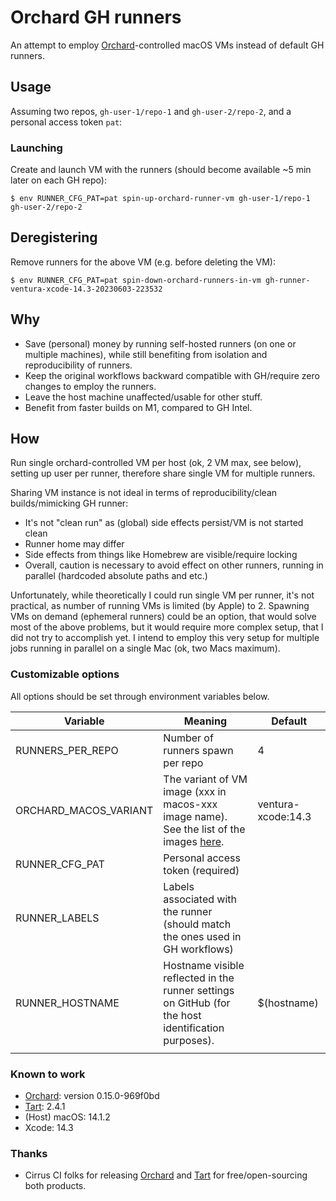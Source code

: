 # Orchard GH runners

An attempt to employ [Orchard](https://github.com/cirruslabs/orchard)-controlled macOS VMs instead of default GH runners.

## Usage

Assuming  two repos, `gh-user-1/repo-1` and `gh-user-2/repo-2`, and a personal access token `pat`:

### Launching

Create and launch VM with the runners (should become available ~5 min later on each GH repo):

```shell
$ env RUNNER_CFG_PAT=pat spin-up-orchard-runner-vm gh-user-1/repo-1 gh-user-2/repo-2
```

## Deregistering

Remove runners for the above VM (e.g. before deleting the VM):

```shell
$ env RUNNER_CFG_PAT=pat spin-down-orchard-runners-in-vm gh-runner-ventura-xcode-14.3-20230603-223532
```

## Why

-   Save (personal) money by running self-hosted runners (on one or multiple machines), while still benefiting from isolation and reproducibility of runners.
-   Keep the original workflows backward compatible with GH/require zero changes to employ the runners.
-   Leave the host machine unaffected/usable for other stuff.
-   Benefit from faster builds on M1, compared to GH Intel.

## How

Run single orchard-controlled VM per host (ok, 2 VM max, see below), setting up user per runner, therefore share single VM for multiple runners.

Sharing VM instance is not ideal in terms of reproducibility/clean builds/mimicking GH runner:

-   It's not "clean run" as (global) side effects persist/VM is not started clean
-   Runner home may differ
-   Side effects from things like Homebrew are visible/require locking
-   Overall, caution is necessary to avoid effect on other runners, running in parallel (hardcoded absolute paths and etc.)

Unfortunately, while theoretically I could run single VM per runner, it's not practical, as number of running VMs is limited (by Apple) to 2. Spawning VMs on demand (ephemeral runners) could be an option, that would solve most of the above problems, but it would require more complex setup, that I did not try to accomplish yet. I intend to employ this very setup for multiple jobs running in parallel on a single Mac (ok, two Macs maximum).

### Customizable options

All options should be set through environment variables below.

| Variable              | Meaning                                                      | Default            |
| --------------------- | ------------------------------------------------------------ | ------------------ |
| RUNNERS_PER_REPO      | Number of runners spawn per repo                             | 4                  |
| ORCHARD_MACOS_VARIANT | The variant of VM image (xxx in macos-xxx image name). See the list of the images [here](https://github.com/cirruslabs/macos-image-templates). | ventura-xcode:14.3 |
| RUNNER_CFG_PAT        | Personal access token (required)                             |                    |
| RUNNER_LABELS         | Labels associated with the runner (should match the ones used in GH workflows) |                    |
| RUNNER_HOSTNAME       | Hostname visible reflected in the runner settings on GitHub (for the host identification purposes). | $(hostname)        |
|                       |                                                              |                    |

### Known to work

-   [Orchard](https://github.com/cirruslabs/orchard): version 0.15.0-969f0bd
-   [Tart](https://tart.run): 2.4.1
-   (Host) macOS: 14.1.2
-   Xcode: 14.3

### Thanks

-   Cirrus CI folks for releasing [Orchard](https://github.com/cirruslabs/orchard) and [Tart](https://tart.run) for free/open-sourcing both products.

